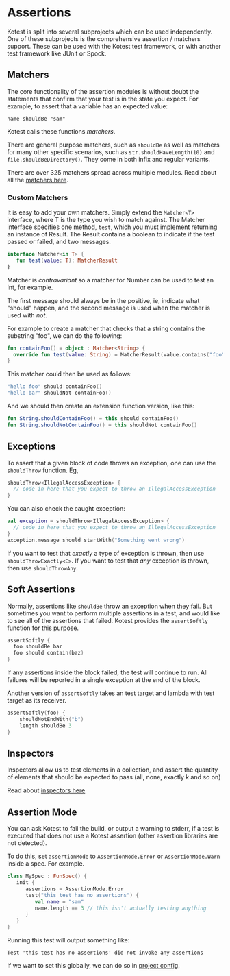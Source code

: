 Assertions
==========

Kotest is split into several subprojects which can be used independently. One of these subprojects is
the comprehensive assertion / matchers support. These can be used with the Kotest test framework, or with
another test framework like JUnit or Spock.

## Matchers

The core functionality of the assertion modules is without doubt the statements that
confirm that your test is in the state you expect. For example, to assert that a variable has an expected value:

`name shouldBe "sam"`

Kotest calls these functions _matchers_.

There are general purpose matchers, such as `shouldBe` as well as matchers for many other specific scenarios,
such as `str.shouldHaveLength(10)` and `file.shouldBeDirectory()`. They come in both infix and regular variants.

There are over 325 matchers spread across multiple modules. Read about all the [matchers here](matchers.md).




### Custom Matchers

It is easy to add your own matchers. Simply extend the `Matcher<T>` interface, where T is the type you wish to match against.
The Matcher interface specifies one method, `test`, which you must implement returning an instance of Result.
The Result contains a boolean to indicate if the test passed or failed, and two messages.

```kotlin
interface Matcher<in T> {
   fun test(value: T): MatcherResult
}
```

Matcher is _contravariant_ so a matcher for Number can be used to test an Int, for example.

The first message should always be in the positive, ie, indicate what "should" happen, and the second message
is used when the matcher is used with _not_.

For example to create a matcher that checks that a string contains the substring "foo", we can do the following:

```kotlin
fun containFoo() = object : Matcher<String> {
  override fun test(value: String) = MatcherResult(value.contains("foo"), "String $value should include foo", "String $value should not include foo")
}
```
This matcher could then be used as follows:

```kotlin
"hello foo" should containFoo()
"hello bar" shouldNot containFoo()
```

And we should then create an extension function version, like this:

```kotlin
fun String.shouldContainFoo() = this should containFoo()
fun String.shouldNotContainFoo() = this shouldNot containFoo()
```






## Exceptions

To assert that a given block of code throws an exception, one can use the `shouldThrow` function. Eg,

```kotlin
shouldThrow<IllegalAccessException> {
  // code in here that you expect to throw an IllegalAccessException
}
```

You can also check the caught exception:

```kotlin
val exception = shouldThrow<IllegalAccessException> {
  // code in here that you expect to throw an IllegalAccessException
}
exception.message should startWith("Something went wrong")
```

If you want to test that _exactly_ a type of exception is thrown, then use `shouldThrowExactly<E>`.
If you want to test that _any_ exception is thrown, then use `shouldThrowAny`.





## Soft Assertions

Normally, assertions like `shouldBe` throw an exception when they fail.
But sometimes you want to perform multiple assertions in a test, and
would like to see all of the assertions that failed. Kotest provides
the `assertSoftly` function for this purpose.

```kotlin
assertSoftly {
  foo shouldBe bar
  foo should contain(baz)
}
```

If any assertions inside the block failed, the test will continue to
run. All failures will be reported in a single exception at the end of
the block.

Another version of `assertSoftly` takes an test target and lambda with test target as its receiver.

```kotlin
assertSoftly(foo) {
    shouldNotEndWith("b")
    length shouldBe 3
}

```



## Inspectors

Inspectors allow us to test elements in a collection, and assert the quantity of elements that should be
expected to pass (all, none, exactly k and so on)

Read about [inspectors here](inspectors.md)




## Assertion Mode


You can ask Kotest to fail the build, or output a warning to stderr, if a test is executed that does not use a Kotest assertion (other assertion libraries are not detected).

To do this, set `assertionMode` to `AssertionMode.Error` or `AssertionMode.Warn` inside a spec. For example.

```kotlin
class MySpec : FunSpec() {
   init {
      assertions = AssertionMode.Error
      test("this test has no assertions") {
         val name = "sam"
         name.length == 3 // this isn't actually testing anything
      }
   }
}
```

Running this test will output something like:

```
Test 'this test has no assertions' did not invoke any assertions
```

If we want to set this globally, we can do so in [project config](project_config.md).
